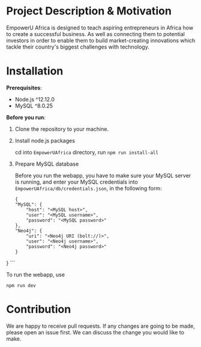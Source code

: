 # Project Description & Motivation

EmpowerU Africa is designed to teach aspiring entrepreneurs in Africa how to create a successful business. As well as connecting them to potential investors in order to enable them to build market-creating innovations which tackle their country's biggest challenges with technology.

   
# Installation 
__Prerequisites__:

- Node.js ^12.12.0
- MySQL ^8.0.25

__Before you run__:
1. Clone the repository to your machine. 
2. Install node.js packages

    cd into `EmpowerUAfrica` directory, run `npm run install-all`

3. Prepare MySQL database

    Before you run the webapp, you have to make sure your MySQL server is running, and enter your MySQL credentials into `EmpowerUAfrica/db/credentials.json`, in the following form: 

    ```
    {
    "MySQL": {
        "host": "<MySQL host>",
        "user": "<MySQL username>", 
        "password": "<MySQL password>"
    }, 
    "Neo4j": {
        "uri": "<Neo4j URI (bolt://)>", 
        "user": "<Neo4j username>",
        "password": "<Neo4j password>"
    }
}
    ```

To run the webapp, use

`npm run dev`


# Contribution
We are happy to receive pull requests. If any changes are going to be made,
please open an issue first. We can discuss the change you would like to make.
